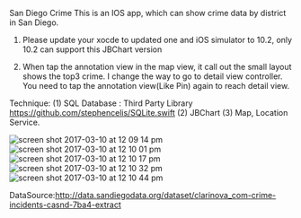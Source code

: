 San Diego Crime
This is an IOS app, which can show crime data by district in San Diego.

1. Please update your xocde to updated one and iOS simulator to 10.2, only 10.2 can support this JBChart version

2. When tap the annotation view in the map view,
it call out the small layout shows the top3 crime. 
I change the way to go to detail view controller.
You need to tap the annotation view(Like Pin) again to reach detail view.

Technique: (1) SQL Database : Third Party Library https://github.com/stephencelis/SQLite.swift
           (2) JBChart
           (3) Map, Location Service.

![screen shot 2017-03-10 at 12 09 14 pm](https://cloud.githubusercontent.com/assets/15055996/23811571/77cbb416-058b-11e7-9529-a24780d28257.png)
![screen shot 2017-03-10 at 12 10 01 pm](https://cloud.githubusercontent.com/assets/15055996/23811572/77cebc10-058b-11e7-9040-fac31dc5f551.png)
![screen shot 2017-03-10 at 12 10 17 pm](https://cloud.githubusercontent.com/assets/15055996/23811574/77d1545c-058b-11e7-8765-556b24aaccea.png)
![screen shot 2017-03-10 at 12 10 32 pm](https://cloud.githubusercontent.com/assets/15055996/23811573/77d07e42-058b-11e7-9b81-98fa5d6605d9.png)
![screen shot 2017-03-10 at 12 10 44 pm](https://cloud.githubusercontent.com/assets/15055996/23811576/77d51a10-058b-11e7-839f-772a46188e56.png)

DataSource:http://data.sandiegodata.org/dataset/clarinova_com-crime-incidents-casnd-7ba4-extract

